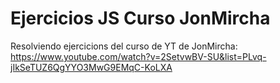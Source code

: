 # Ejercicios JS Curso JonMircha
 Resolviendo ejercicions del curso de YT de JonMircha: https://www.youtube.com/watch?v=2SetvwBV-SU&list=PLvq-jIkSeTUZ6QgYYO3MwG9EMqC-KoLXA
